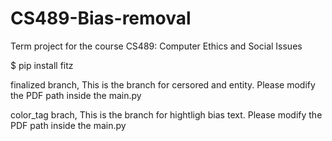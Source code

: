 # CS489-Bias-removal
Term project for the course CS489: Computer Ethics and Social Issues

$ pip install fitz

finalized branch,
  This is the branch for cersored and entity. Please modify the PDF path inside the main.py
  
color_tag brach, 
  This is the branch for hightligh bias text. Please modify the PDF path inside the main.py
